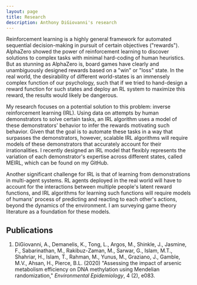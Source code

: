 ```yaml
---
layout: page
title: Research
description: Anthony DiGiovanni's research
---
```


Reinforcement learning is a highly general framework for automated sequential decision-making in pursuit of certain objectives ("rewards"). AlphaZero showed the power of reinforcement learning to discover solutions to complex tasks with minimal hard-coding of human heuristics. But as stunning as AlphaZero is, board games have clearly and unambiguously designed rewards based on a "win" or "loss" state. In the real world, the desirability of different world-states is an immensely complex function of our psychology, such that if we tried to hand-design a reward function for such states and deploy an RL system to maximize this reward, the results would likely be dangerous.

My research focuses on a potential solution to this problem: inverse reinforcement learning (IRL). Using data on attempts by human demonstrators to solve certain tasks, an IRL algorithm uses a model of these demonstrators' behavior to infer the rewards motivating such behavior. Given that the goal is to automate these tasks in a way that surpasses the demonstrators, however, scalable IRL algorithms will require models of these demonstrators that accurately account for their irrationalities. I recently designed an IRL model that flexibly represents the variation of each demonstrator's expertise across different states, called MEIRL, which can be found on my GitHub.

Another significant challenge for IRL is that of learning from demonstrations in multi-agent systems. RL agents deployed in the real world will have to account for the interactions between multiple people's latent reward functions, and IRL algorithms for learning such functions will require models of humans' process of predicting and reacting to each other's actions, beyond the dynamics of the environment. I am surveying game theory literature as a foundation for these models.

## Publications

1. DiGiovanni, A., Demanelis, K., Tong, L., Argos, M., Shinkle, J., Jasmine, F., Sabarinathan, M., Rakibuz-Zaman, M., Sarwar, G., Islam, M.T., Shahriar, H., Islam, T., Rahman, M., Yunus, M., Graziano, J., Gamble, M.V., Ahsan, H., Pierce, B.L. (2020) "Assessing the impact of arsenic metabolism efficiency on DNA methylation using Mendelian randomization," *Environmental Epidemiology*, 4 (2), e083.

<!-- Note: this is how to write a comment in HTML. Everything in here won't show up on your webpage.-->

<!--
To increase the size of the title, use fewer # in front of the paper title.
To decrease the size of the title, use more #. 
To remove the italics, remove the * before and after the description
To remove the underline from the title, remove the <u> tags (<u> and </u>)
-->